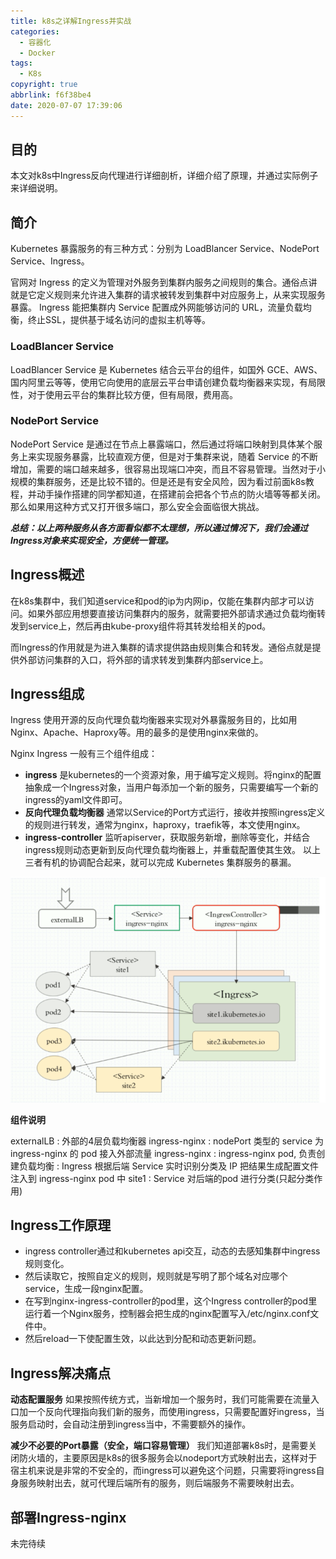 ```yaml
---
title: k8s之详解Ingress并实战
categories:
  - 容器化
  - Docker
tags:
  - K8s
copyright: true
abbrlink: f6f38be4
date: 2020-07-07 17:39:06
---
```


## 目的

本文对k8s中Ingress反向代理进行详细剖析，详细介绍了原理，并通过实际例子来详细说明。



<!--more-->

## 简介

Kubernetes 暴露服务的有三种方式：分别为 LoadBlancer Service、NodePort Service、Ingress。

官网对 Ingress 的定义为管理对外服务到集群内服务之间规则的集合。通俗点讲就是它定义规则来允许进入集群的请求被转发到集群中对应服务上，从来实现服务暴露。 Ingress 能把集群内 Service 配置成外网能够访问的 URL，流量负载均衡，终止SSL，提供基于域名访问的虚拟主机等等。



### LoadBlancer Service

LoadBlancer Service 是 Kubernetes 结合云平台的组件，如国外 GCE、AWS、国内阿里云等等，使用它向使用的底层云平台申请创建负载均衡器来实现，有局限性，对于使用云平台的集群比较方便，但有局限，费用高。



### NodePort Service

NodePort Service 是通过在节点上暴露端口，然后通过将端口映射到具体某个服务上来实现服务暴露，比较直观方便，但是对于集群来说，随着 Service 的不断增加，需要的端口越来越多，很容易出现端口冲突，而且不容易管理。当然对于小规模的集群服务，还是比较不错的。但是还是有安全风险，因为看过前面k8s教程，并动手操作搭建的同学都知道，在搭建前会把各个节点的防火墙等等都关闭。那么如果用这种方式又打开很多端口，那么安全会面临很大挑战。



***总结：以上两种服务从各方面看似都不太理想，所以通过情况下，我们会通过Ingress对象来实现安全，方便统一管理。***



## Ingress概述

在k8s集群中，我们知道service和pod的ip为内网ip，仅能在集群内部才可以访问。如果外部应用想要直接访问集群内的服务，就需要把外部请求通过负载均衡转发到service上，然后再由kube-proxy组件将其转发给相关的pod。

而Ingress的作用就是为进入集群的请求提供路由规则集合和转发。通俗点就是提供外部访问集群的入口，将外部的请求转发到集群内部service上。



## Ingress组成

Ingress 使用开源的反向代理负载均衡器来实现对外暴露服务目的，比如用Nginx、Apache、Haproxy等。用的最多的是使用nginx来做的。

Nginx Ingress 一般有三个组件组成：

- **ingress**    是kubernetes的一个资源对象，用于编写定义规则。将nginx的配置抽象成一个Ingress对象，当用户每添加一个新的服务，只需要编写一个新的ingress的yaml文件即可。
- **反向代理负载均衡器**  通常以Service的Port方式运行，接收并按照ingress定义的规则进行转发，通常为nginx，haproxy，traefik等，本文使用nginx。
- **ingress-controller**    监听apiserver，获取服务新增，删除等变化，并结合ingress规则动态更新到反向代理负载均衡器上，并重载配置使其生效。
  以上三者有机的协调配合起来，就可以完成 Kubernetes 集群服务的暴漏。

![](k8s之详解Ingress并实战/1.png)

**组件说明**

externalLB :  外部的4层负载均衡器
<Service> ingress-nginx : nodePort 类型的 service 为 <IngressController> ingress-nginx 的 pod 接入外部流量
<IngressController> ingress-nginx : ingress-nginx pod, 负责创建负载均衡
<Ingress> : Ingress 根据后端 Service 实时识别分类及 IP 把结果生成配置文件注入到 ingress-nginx pod 中
<Service> site1 : Service 对后端的pod 进行分类(只起分类作用)



## Ingress工作原理

- ingress controller通过和kubernetes api交互，动态的去感知集群中ingress规则变化。
- 然后读取它，按照自定义的规则，规则就是写明了那个域名对应哪个service，生成一段nginx配置。
- 在写到nginx-ingress-controller的pod里，这个Ingress controller的pod里运行着一个Nginx服务，控制器会把生成的nginx配置写入/etc/nginx.conf文件中。
- 然后reload一下使配置生效，以此达到分配和动态更新问题。



## **Ingress解决痛点**

**动态配置服务**
如果按照传统方式，当新增加一个服务时，我们可能需要在流量入口加一个反向代理指向我们新的服务，而使用ingress，只需要配置好ingress，当服务启动时，会自动注册到ingress当中，不需要额外的操作。

**减少不必要的Port暴露（安全，端口容易管理）**
我们知道部署k8s时，是需要关闭防火墙的，主要原因是k8s的很多服务会以nodeport方式映射出去，这样对于宿主机来说是非常的不安全的，而ingress可以避免这个问题，只需要将ingress自身服务映射出去，就可代理后端所有的服务，则后端服务不需要映射出去。



## 部署Ingress-nginx

未完待续


